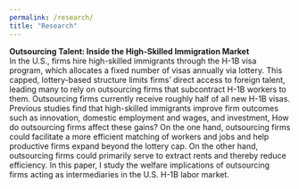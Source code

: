 ```yaml
---
permalink: /research/
title: "Research"
---
```


**Outsourcing Talent: Inside the High-Skilled Immigration Market**
<br />
In the U.S., firms hire high-skilled immigrants through the H-1B visa program, which allocates a fixed number of visas annually via lottery. This capped, lottery-based structure limits firms’ direct access to foreign talent, leading many to rely on outsourcing firms that subcontract H-1B workers to them. Outsourcing firms currently receive roughly half of all new H-1B visas. Previous studies find that high-skilled immigrants improve firm outcomes such as innovation, domestic employment and wages, and investment, How do outsourcing firms affect these gains? On the one hand, outsourcing firms could facilitate a more efficient matching of workers and jobs and help productive firms expand beyond the lottery cap. On the other hand, outsourcing firms could primarily serve to extract rents and thereby reduce efficiency. In this paper, I study the welfare implications of outsourcing firms acting as intermediaries in the U.S. H-1B labor market. 

